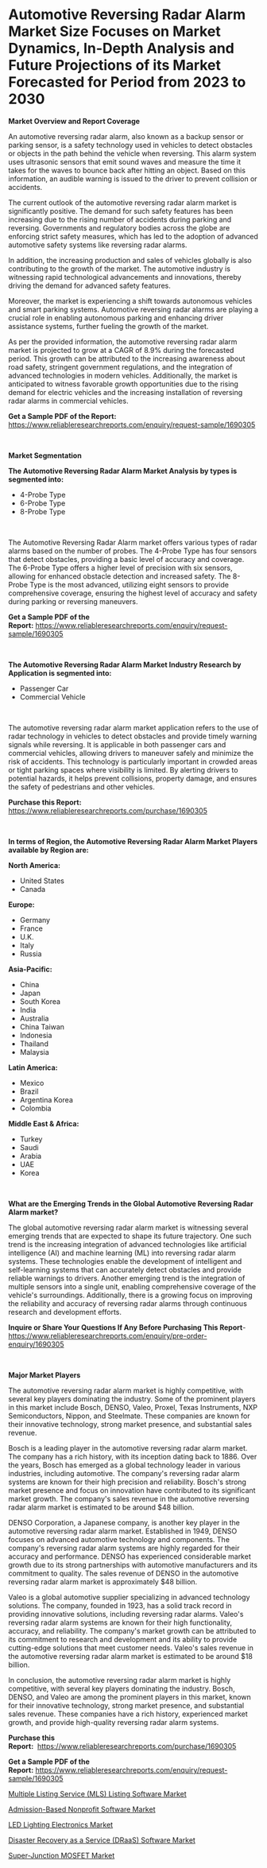 <p><h1>Automotive Reversing Radar Alarm Market Size Focuses on Market Dynamics, In-Depth Analysis and Future Projections of its Market Forecasted for Period from 2023 to 2030</h1></p><p><strong>Market Overview and Report Coverage</strong></p>
<p><p>An automotive reversing radar alarm, also known as a backup sensor or parking sensor, is a safety technology used in vehicles to detect obstacles or objects in the path behind the vehicle when reversing. This alarm system uses ultrasonic sensors that emit sound waves and measure the time it takes for the waves to bounce back after hitting an object. Based on this information, an audible warning is issued to the driver to prevent collision or accidents.</p><p>The current outlook of the automotive reversing radar alarm market is significantly positive. The demand for such safety features has been increasing due to the rising number of accidents during parking and reversing. Governments and regulatory bodies across the globe are enforcing strict safety measures, which has led to the adoption of advanced automotive safety systems like reversing radar alarms.</p><p>In addition, the increasing production and sales of vehicles globally is also contributing to the growth of the market. The automotive industry is witnessing rapid technological advancements and innovations, thereby driving the demand for advanced safety features.</p><p>Moreover, the market is experiencing a shift towards autonomous vehicles and smart parking systems. Automotive reversing radar alarms are playing a crucial role in enabling autonomous parking and enhancing driver assistance systems, further fueling the growth of the market.</p><p>As per the provided information, the automotive reversing radar alarm market is projected to grow at a CAGR of 8.9% during the forecasted period. This growth can be attributed to the increasing awareness about road safety, stringent government regulations, and the integration of advanced technologies in modern vehicles. Additionally, the market is anticipated to witness favorable growth opportunities due to the rising demand for electric vehicles and the increasing installation of reversing radar alarms in commercial vehicles.</p></p>
<p><strong>Get a Sample PDF of the Report:</strong> <a href="https://www.reliableresearchreports.com/enquiry/request-sample/1690305">https://www.reliableresearchreports.com/enquiry/request-sample/1690305</a></p>
<p>&nbsp;</p>
<p><strong>Market Segmentation</strong></p>
<p><strong>The Automotive Reversing Radar Alarm Market Analysis by types is segmented into:</strong></p>
<p><ul><li>4-Probe Type</li><li>6-Probe Type</li><li>8-Probe Type</li></ul></p>
<p>&nbsp;</p>
<p><p>The Automotive Reversing Radar Alarm market offers various types of radar alarms based on the number of probes. The 4-Probe Type has four sensors that detect obstacles, providing a basic level of accuracy and coverage. The 6-Probe Type offers a higher level of precision with six sensors, allowing for enhanced obstacle detection and increased safety. The 8-Probe Type is the most advanced, utilizing eight sensors to provide comprehensive coverage, ensuring the highest level of accuracy and safety during parking or reversing maneuvers.</p></p>
<p><strong>Get a Sample PDF of the Report:</strong>&nbsp;<a href="https://www.reliableresearchreports.com/enquiry/request-sample/1690305">https://www.reliableresearchreports.com/enquiry/request-sample/1690305</a></p>
<p>&nbsp;</p>
<p><strong>The Automotive Reversing Radar Alarm Market Industry Research by Application is segmented into:</strong></p>
<p><ul><li>Passenger Car</li><li>Commercial Vehicle</li></ul></p>
<p>&nbsp;</p>
<p><p>The automotive reversing radar alarm market application refers to the use of radar technology in vehicles to detect obstacles and provide timely warning signals while reversing. It is applicable in both passenger cars and commercial vehicles, allowing drivers to maneuver safely and minimize the risk of accidents. This technology is particularly important in crowded areas or tight parking spaces where visibility is limited. By alerting drivers to potential hazards, it helps prevent collisions, property damage, and ensures the safety of pedestrians and other vehicles.</p></p>
<p><strong>Purchase this Report:</strong>&nbsp; <a href="https://www.reliableresearchreports.com/purchase/1690305">https://www.reliableresearchreports.com/purchase/1690305</a></p>
<p>&nbsp;</p>
<p><strong>In terms of Region, the Automotive Reversing Radar Alarm Market Players available by Region are:</strong></p>
<p>
    <p> <strong> North America: </strong>
        <ul>
            <li>United States</li>
            <li>Canada</li>
        </ul>
        </p> 
    <p> <strong> Europe: </strong>
        <ul>
            <li>Germany</li>
            <li>France</li>
            <li>U.K.</li>
            <li>Italy</li>
            <li>Russia</li>
        </ul>
        </p> 
    <p> <strong> Asia-Pacific: </strong>
        <ul>
            <li>China</li>
            <li>Japan</li>
            <li>South Korea</li>
            <li>India</li>
            <li>Australia</li>
            <li>China Taiwan</li>
            <li>Indonesia</li>
            <li>Thailand</li>
            <li>Malaysia</li>
        </ul>
        </p> 
    <p> <strong> Latin America: </strong>
        <ul>
            <li>Mexico</li>
            <li>Brazil</li>
            <li>Argentina Korea</li>
            <li>Colombia</li>
        </ul>
        </p> 
    <p> <strong> Middle East & Africa: </strong>
        <ul>
            <li>Turkey</li>
            <li>Saudi</li>
            <li>Arabia</li>
            <li>UAE</li>
            <li>Korea</li>
        </ul>
    </p>
    </p>
<p>&nbsp;</p>
<p><strong>What are the Emerging Trends in the Global Automotive Reversing Radar Alarm market?</strong></p>
<p><p>The global automotive reversing radar alarm market is witnessing several emerging trends that are expected to shape its future trajectory. One such trend is the increasing integration of advanced technologies like artificial intelligence (AI) and machine learning (ML) into reversing radar alarm systems. These technologies enable the development of intelligent and self-learning systems that can accurately detect obstacles and provide reliable warnings to drivers. Another emerging trend is the integration of multiple sensors into a single unit, enabling comprehensive coverage of the vehicle's surroundings. Additionally, there is a growing focus on improving the reliability and accuracy of reversing radar alarms through continuous research and development efforts.</p></p>
<p><strong>Inquire or Share Your Questions If Any Before Purchasing This Report</strong>- <a href="https://www.reliableresearchreports.com/enquiry/pre-order-enquiry/1690305">https://www.reliableresearchreports.com/enquiry/pre-order-enquiry/1690305</a></p>
<p>&nbsp;</p>
<p><strong>Major Market Players</strong></p>
<p><p>The automotive reversing radar alarm market is highly competitive, with several key players dominating the industry. Some of the prominent players in this market include Bosch, DENSO, Valeo, Proxel, Texas Instruments, NXP Semiconductors, Nippon, and Steelmate. These companies are known for their innovative technology, strong market presence, and substantial sales revenue.</p><p>Bosch is a leading player in the automotive reversing radar alarm market. The company has a rich history, with its inception dating back to 1886. Over the years, Bosch has emerged as a global technology leader in various industries, including automotive. The company's reversing radar alarm systems are known for their high precision and reliability. Bosch's strong market presence and focus on innovation have contributed to its significant market growth. The company's sales revenue in the automotive reversing radar alarm market is estimated to be around $48 billion.</p><p>DENSO Corporation, a Japanese company, is another key player in the automotive reversing radar alarm market. Established in 1949, DENSO focuses on advanced automotive technology and components. The company's reversing radar alarm systems are highly regarded for their accuracy and performance. DENSO has experienced considerable market growth due to its strong partnerships with automotive manufacturers and its commitment to quality. The sales revenue of DENSO in the automotive reversing radar alarm market is approximately $48 billion.</p><p>Valeo is a global automotive supplier specializing in advanced technology solutions. The company, founded in 1923, has a solid track record in providing innovative solutions, including reversing radar alarms. Valeo's reversing radar alarm systems are known for their high functionality, accuracy, and reliability. The company's market growth can be attributed to its commitment to research and development and its ability to provide cutting-edge solutions that meet customer needs. Valeo's sales revenue in the automotive reversing radar alarm market is estimated to be around $18 billion.</p><p>In conclusion, the automotive reversing radar alarm market is highly competitive, with several key players dominating the industry. Bosch, DENSO, and Valeo are among the prominent players in this market, known for their innovative technology, strong market presence, and substantial sales revenue. These companies have a rich history, experienced market growth, and provide high-quality reversing radar alarm systems.</p></p>
<p><strong>Purchase this Report:</strong>&nbsp;&nbsp;<a href="https://www.reliableresearchreports.com/purchase/1690305">https://www.reliableresearchreports.com/purchase/1690305</a></p>
<p></p>
<p><strong>Get a Sample PDF of the Report:</strong>&nbsp;<a href="https://www.reliableresearchreports.com/enquiry/request-sample/1690305">https://www.reliableresearchreports.com/enquiry/request-sample/1690305</a></p>
<p><p><a href="https://www.linkedin.com/pulse/multiple-listing-service-mls-software-market-research-report-uikee/">Multiple Listing Service (MLS) Listing Software Market</a></p><p><a href="https://www.linkedin.com/pulse/admission-based-nonprofit-software-market-insights-players-dlzbe/">Admission-Based Nonprofit Software Market</a></p><p><a href="https://medium.com/@carrolltorp/led-lighting-electronics-market-analysis-and-sze-forecasted-for-period-from-2023-to-2030-849a2ef3496d">LED Lighting Electronics Market</a></p><p><a href="https://www.linkedin.com/pulse/disaster-recovery-service-draas-software-market-size-share-o5jme/">Disaster Recovery as a Service (DRaaS) Software Market</a></p><p><a href="https://medium.com/@orinsmitham1985/super-junction-mosfet-market-share-evolution-and-market-growth-trends-2023-2030-70aeb7cbdb40">Super-Junction MOSFET Market</a></p></p>